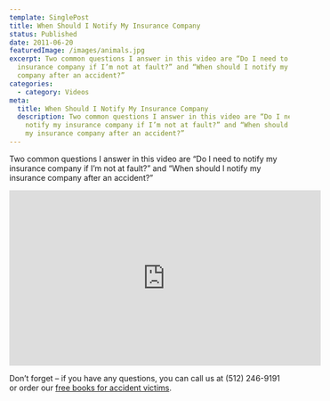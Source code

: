 ```yaml
---
template: SinglePost
title: When Should I Notify My Insurance Company
status: Published
date: 2011-06-20
featuredImage: /images/animals.jpg
excerpt: Two common questions I answer in this video are “Do I need to notify my
  insurance company if I’m not at fault?” and “When should I notify my insurance
  company after an accident?”
categories:
  - category: Videos
meta:
  title: When Should I Notify My Insurance Company
  description: Two common questions I answer in this video are “Do I need to
    notify my insurance company if I’m not at fault?” and “When should I notify
    my insurance company after an accident?”
---
```

<!--StartFragment-->

Two common questions I answer in this video are “Do I need to notify my insurance company if I’m not at fault?” and “When should I notify my insurance company after an accident?”

<iframe width="560" height="315" src="https://www.youtube.com/embed/JD0BMiw603E" frameborder="0" allow="accelerometer; autoplay; encrypted-media; gyroscope; picture-in-picture" allowfullscreen></iframe>

Don’t forget – if you have any questions, you can call us at (512) 246-9191 or order our [free books for accident victims](/resources/guides/).

<!--EndFragment-->